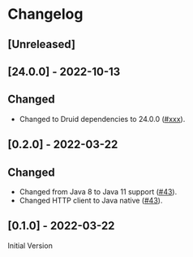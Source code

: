 # Changelog

## [Unreleased]

## [24.0.0] - 2022-10-13

## Changed

- Changed to Druid dependencies to 24.0.0 ([#xxx]).

[#xxx]: https://github.com/stackabletech/druid-opa-authorizer/pull/xxx

## [0.2.0] - 2022-03-22

## Changed

- Changed from Java 8 to Java 11 support ([#43]).
- Changed HTTP client to Java native ([#43]).

[#43]: https://github.com/stackabletech/druid-opa-authorizer/pull/43

## [0.1.0] - 2022-03-22

Initial Version
